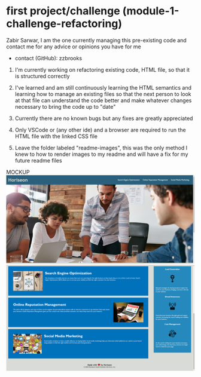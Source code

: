 # first project/challenge (module-1-challenge-refactoring)

Zabir Sarwar, I am the one currently managing this pre-existing code and contact me for any advice or opinions you have for me
  - contact (GitHub): zzbrooks 

1. I'm currently working on refactoring existing code, HTML file, so that it is structured correctly 

2. I've learned and am still continuously learning the HTML semantics and learning how to manage an existing files so that the next person to look at that file can   understand the code better and make whatever changes necessary to bring the code up to "date"

3. Currently there are no known bugs but any fixes are greatly appreciated 

4. Only VSCode or (any other ide) and a browser are required to run the HTML file with the linked CSS file

5. Leave the folder labeled "readme-images", this was the only method I knew to how to render images to my readme and will have a fix for my future readme files


MOCKUP
![alt text](./readme-images/image.png)
![alt text](./readme-images/image-1.png)